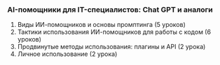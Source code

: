 ### AI-помощники для IT-специалистов: Chat GPT и аналоги

1. Виды ИИ-помощников и основы промптинга (5 уроков)
2. Тактики использования ИИ-помощников для работы с кодом (6 уроков)
3. Продвинутые методы использования: плагины и API (2 урока)
4. Личное использование (2 урока)
